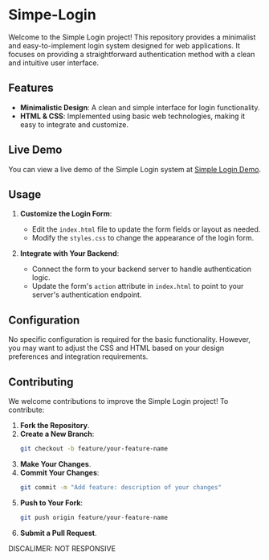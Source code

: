# Simpe-Login

Welcome to the Simple Login project! This repository provides a minimalist and easy-to-implement login system designed for web applications. It focuses on providing a straightforward authentication method with a clean and intuitive user interface.

## Features

- **Minimalistic Design**: A clean and simple interface for login functionality.
- **HTML & CSS**: Implemented using basic web technologies, making it easy to integrate and customize.

## Live Demo

You can view a live demo of the Simple Login system at [Simple Login Demo](https://luciuus.github.io/Simpe-Login/).

## Usage

1. **Customize the Login Form**:
   - Edit the `index.html` file to update the form fields or layout as needed.
   - Modify the `styles.css` to change the appearance of the login form.

2. **Integrate with Your Backend**:
   - Connect the form to your backend server to handle authentication logic.
   - Update the form's `action` attribute in `index.html` to point to your server's authentication endpoint.

## Configuration

No specific configuration is required for the basic functionality. However, you may want to adjust the CSS and HTML based on your design preferences and integration requirements.

## Contributing

We welcome contributions to improve the Simple Login project! To contribute:

1. **Fork the Repository**.
2. **Create a New Branch**: 
   ```bash
   git checkout -b feature/your-feature-name
   ```
3. **Make Your Changes**.
4. **Commit Your Changes**:
   ```bash
   git commit -m "Add feature: description of your changes"
   ```
5. **Push to Your Fork**:
   ```bash
   git push origin feature/your-feature-name
   ```
6. **Submit a Pull Request**.

DISCALIMER: NOT RESPONSIVE
